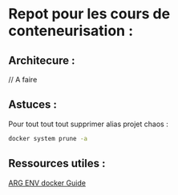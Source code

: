 # Repot pour les cours de conteneurisation :

## Architecure :
// A faire

## Astuces :

Pour tout tout tout supprimer alias projet chaos :
```bash
docker system prune -a
```


## Ressources utiles :
[ARG ENV docker Guide](https://vsupalov.com/docker-arg-env-variable-guide/)
